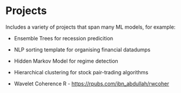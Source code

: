 # Projects
Includes a variety of projects that span many ML models, for example: 

- Ensemble Trees for recession predicition 
- NLP sorting template for organising financial datadumps
- Hidden Markov Model for regime detection
- Hierarchical clustering for stock pair-trading algorithms 


- Wavelet Coherence R - https://rpubs.com/ibn_abdullah/rwcoher
